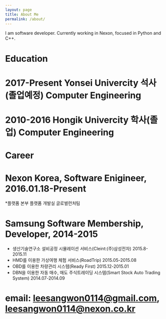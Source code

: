 ```yaml
---
layout: page
title: About Me
permalink: /about/
---
```


I am software developer. Currently working in Nexon, focused in Python and C++.

Education
=============
# 2017-Present Yonsei Univercity 석사(졸업예정) Computer Engineering

# 2010-2016 Hongik Univercity 학사(졸업) Computer Engineering


Career
=============
# Nexon Korea, Software Enigineer, 2016.01.18-Present
*플랫폼 본부 플랫폼 개발실 글로벌런처팀

# Samsung Software Membership, Developer, 2014-2015
* 생산기술연구소 설비공정 시뮬레이션 서비스(Cleint:(주)삼성전자) 2015.8-2015.11
* HMD를 이용한 가상여행 체험 서비스(RoadTrip) 2015.05-2015.08
* OBD를 이용한 차량관리 시스템(Ready First) 2015.12-2015.01
* DBN을 이용한 자동 매수, 매도 주식트레이딩 시스템(Smart Stock Auto Trading System) 2014.07-2014.09

# email: leesangwon0114@gmail.com, leesangwon0114@nexon.co.kr

